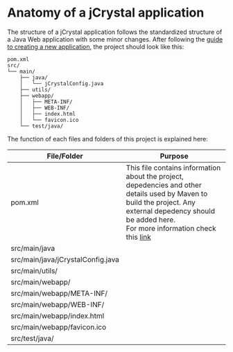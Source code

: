 # Anatomy of a jCrystal application

The structure of a jCrystal application follows the standardized structure of a Java Web application with some minor changes. After following the [guide to creating a new application](creating_app.md), the project should look like this:

```
pom.xml
src/
└── main/
    ├── java/
    │   └── jCrystalConfig.java
    ├── utils/
    ├── webapp/
    │   ├── META-INF/
    │   ├── WEB-INF/
    │   ├── index.html
    │   └── favicon.ico
    └── test/java/ 
```

The function of each files and folders of this project is explained here:

| File/Folder                       | Purpose |
|-----------------------------------|---------|
| pom.xml                           | This file contains information about the project, depedencies and other details used by Maven to build the project. Any external depedency should be added here. <br> For more information check this [link](https://maven.apache.org/guides/introduction/introduction-to-the-pom.html)     |
| src/main/java                     |         |
| src/main/java/jCrystalConfig.java |         |
| src/main/utils/                   |         |
| src/main/webapp/                  |         |
| src/main/webapp/META-INF/         |         |
| src/main/webapp/WEB-INF/          |         |
| src/main/webapp/index.html        |         |
| src/main/webapp/favicon.ico       |         |
| src/test/java/                    |         |
